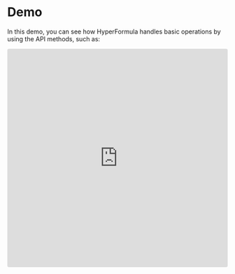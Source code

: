 # Demo

In this demo, you can see how HyperFormula handles basic operations by using the API methods, such as:

<iframe
   src="https://codesandbox.io/embed/github/handsontable/hyperformula-demos/tree/develop/vanillajs-demo?autoresize=1&fontsize=14&hidenavigation=1&theme=dark&view=preview"
   style="width:100%; height:500px; border:0; border-radius: 4px; overflow:hidden;"
   title="handsontable/hyperformula-demos: basic-usage"
   allow="accelerometer; ambient-light-sensor; camera; encrypted-media; geolocation; gyroscope; hid; microphone; midi; payment; usb; vr; xr-spatial-tracking"
   sandbox="allow-autoplay allow-forms allow-modals allow-popups allow-presentation allow-same-origin allow-scripts"
/>



In this demo, you can see how HyperFormula handles basic operations by using the API methods, such as:

* `buildEmpty` static method to initialize the instance
* `addSheet` method to add a new sheet
* `setCellContents` method to add content
* `getSheetId` method to retrieve the sheet's ID
* `getCellValue` method to get the value of a cell
* `calculateFormula` method to calculate a formula
* `getCellFormula` method to retrieve a formula from a cell

